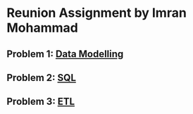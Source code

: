 # Reunion Assignment by Imran Mohammad

## Problem 1: [Data Modelling](https://github.com/Imranian/Reunion/blob/main/Data%20Modelling/Data%20modelling%20jupyter%20notebook/datamodelling.ipynb)

## Problem 2: [SQL](https://github.com/Imranian/Reunion/blob/main/SQL/1_sql.md)

## Problem 3: [ETL](https://github.com/Imranian/Reunion/blob/main/ETL/extract.ipynb)
